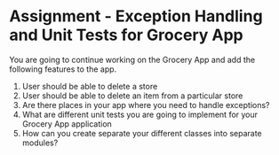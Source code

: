 # Assignment - Exception Handling and Unit Tests for Grocery App

You are going to continue working on the Grocery App and add the following features to the app. 

1. User should be able to delete a store 
2. User should be able to delete an item from a particular store 
3. Are there places in your app where you need to handle exceptions? 
4. What are different unit tests you are going to implement for your Grocery App application 
5. How can you create separate your different classes into separate modules? 
